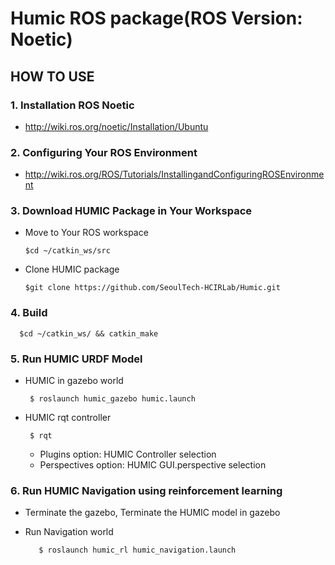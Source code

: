# Humic ROS package(ROS Version: Noetic)

## HOW TO USE

### 1. Installation ROS Noetic

* http://wiki.ros.org/noetic/Installation/Ubuntu

### 2. Configuring Your ROS Environment

* http://wiki.ros.org/ROS/Tutorials/InstallingandConfiguringROSEnvironment

### 3. Download HUMIC Package in Your Workspace

* Move to Your ROS workspace
    
      $cd ~/catkin_ws/src
    
* Clone HUMIC package
   
      $git clone https://github.com/SeoulTech-HCIRLab/Humic.git

### 4. Build

      $cd ~/catkin_ws/ && catkin_make

### 5. Run HUMIC URDF Model

* HUMIC in gazebo world

       $ roslaunch humic_gazebo humic.launch

* HUMIC rqt controller

       $ rqt
       
     * Plugins option: HUMIC Controller selection
     * Perspectives option: HUMIC GUI.perspective selection
       
### 6. Run HUMIC Navigation using reinforcement learning

   * Terminate the gazebo, Terminate the HUMIC model in gazebo
   
   * Run Navigation world
   
            $ roslaunch humic_rl humic_navigation.launch
